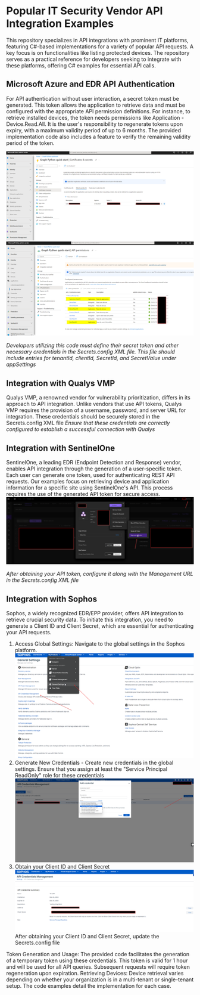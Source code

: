 # Popular IT Security Vendor API Integration Examples
This repository specializes in API integrations with prominent IT platforms, featuring C#-based implementations for a variety of popular API requests. A key focus is on functionalities like listing protected devices. The repository serves as a practical reference for developers seeking to integrate with these platforms, offering C# examples for essential API calls.

## Microsoft Azure and EDR API Authentication
For API authentication without user interaction, a secret token must be generated. This token allows the application to retrieve data and must be configured with the appropriate API permission definitions. For instance, to retrieve installed devices, the token needs permissions like Application - Device.Read.All. It is the user's responsibility to regenerate tokens upon expiry, with a maximum validity period of up to 6 months. The provided implementation code also includes a feature to verify the remaining validity period of the token.

![Token Generation Process](https://github.com/smgorelik/API-Integration-Examples/blob/main/MicrosoftGraph/2023-12-24%2017_23_35-Graph%20Python%20quick%20start%20-%20Microsoft%20Entra%20admin%20center.png)
![API Permission](https://github.com/smgorelik/API-Integration-Examples/blob/main/MicrosoftGraph/2023-12-24%2017_25_42-Graph%20Python%20quick%20start%20-%20Microsoft%20Entra%20admin%20center.png)

_Developers utilizing this code must define their secret token and other necessary credentials in the Secrets.config XML file. This file should include entries for tenantId, clientId, SecretId, and SecretValue under appSettings_

## Integration with Qualys VMP
Qualys VMP, a renowned vendor for vulnerability prioritization, differs in its approach to API integration. Unlike vendors that use API tokens, Qualys VMP requires the provision of a username, password, and server URL for integration. These credentials should be securely stored in the Secrets.config XML file
_Ensure that these credentials are correctly configured to establish a successful connection with Qualys_

## Integration with SentinelOne
SentinelOne, a leading EDR (Endpoint Detection and Response) vendor, enables API integration through the generation of a user-specific token. Each user can generate one token, used for authenticating REST API requests.
Our examples focus on retrieving device and application information for a specific site using SentinelOne's API. This process requires the use of the generated API token for secure access.
![Token Generation Process](https://github.com/smgorelik/API-Integration-Examples/blob/main/SentinelOne/Gen_Token.png)

_After obtaining your API token, configure it along with the Management URL in the Secrets.config XML file_

## Integration with Sophos
Sophos, a widely recognized EDR/EPP provider, offers API integration to retrieve crucial security data. To initiate this integration, you need to generate a Client ID and Client Secret, which are essential for authenticating your API requests.
1. Access Global Settings: Navigate to the global settings in the Sophos platform.
![Global Settings](https://github.com/smgorelik/API-Integration-Examples/blob/main/Sophos/Get_API.png)
2. Generate New Credentials - Create new credentials in the global settings. Ensure that you assign at least the "Service Principal ReadOnly" role for these credentials
![New Cred](https://github.com/smgorelik/API-Integration-Examples/blob/main/Sophos/Gen_Token.png)
3. Obtain your Client ID and Client Secret
![Gen Token](https://github.com/smgorelik/API-Integration-Examples/blob/main/Sophos/Token.png)
After obtaining your Client ID and Client Secret, update the Secrets.config file

Token Generation and Usage:
The provided code facilitates the generation of a temporary token using these credentials. This token is valid for 1 hour and will be used for all API queries. Subsequent requests will require token regeneration upon expiration.
Retrieving Devices:
Device retrieval varies depending on whether your organization is in a multi-tenant or single-tenant setup. The code examples detail the implementation for each case.
